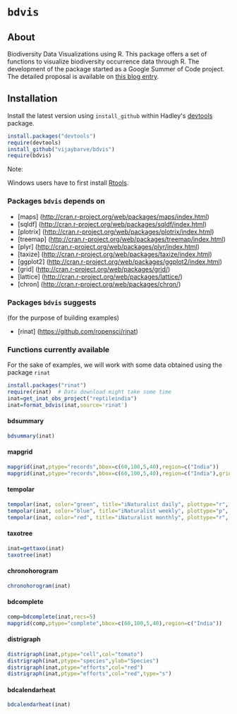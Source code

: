 
# `bdvis`


## About 
Biodiversity Data Visualizations using R. This package offers a set of
functions to visualize biodiversity occurrence data through R. The development
of the package started as a Google Summer of Code project. The detailed proposal
is available on [this blog
entry](http://vijaybarve.wordpress.com/2013/04/29/gsoc-proposal-2013-biodiversity-visualizations-using-r/).

## Installation
Install the latest version using `install_github` within Hadley's [devtools](https://github.com/hadley/devtools) package.

```r
install.packages("devtools") 
require(devtools)
install_github("vijaybarve/bdvis") 
require(bdvis) 
```

Note:

Windows users have to first install
[Rtools](https://cran.r-project.org/bin/windows/Rtools/).

### Packages `bdvis` depends on 
+ [maps] (http://cran.r-project.org/web/packages/maps/index.html) 
+ [sqldf] (http://cran.r-project.org/web/packages/sqldf/index.html) 
+ [plotrix] (http://cran.r-project.org/web/packages/plotrix/index.html) 
+ [treemap] (http://cran.r-project.org/web/packages/treemap/index.html) 
+ [plyr] (http://cran.r-project.org/web/packages/plyr/index.html) 
+ [taxize] (http://cran.r-project.org/web/packages/taxize/index.html) 
+ [ggplot2] (http://cran.r-project.org/web/packages/ggplot2/index.html) 
+ [grid] (http://cran.r-project.org/web/packages/grid/) 
+ [lattice] (http://cran.r-project.org/web/packages/lattice/) 
+ [chron] (http://cran.r-project.org/web/packages/chron/)

### Packages `bdvis` suggests 
(for the purpose of building examples) 
+ [rinat] (https://github.com/ropensci/rinat)


### Functions currently available

For the sake of examples, we will work with some data obtained using the package
`rinat`

```r 
install.packages("rinat") 
require(rinat)  # Data download might take some time
inat=get_inat_obs_project("reptileindia") 
inat=format_bdvis(inat,source='rinat')
```

#### bdsummary

```r
bdsummary(inat) 
```

#### mapgrid

```r 
mapgrid(inat,ptype="records",bbox=c(60,100,5,40),region=c("India")) 
mapgrid(inat,ptype="records",bbox=c(60,100,5,40),region=c("India"),gridscale=0.1) 
```

#### tempolar 
```r 
tempolar(inat, color="green", title="iNaturalist daily", plottype="r", timescale="d") 
tempolar(inat, color="blue", title="iNaturalist weekly", plottype="p", timescale="w") 
tempolar(inat, color="red", title="iNaturalist monthly", plottype="r", timescale="m") 
``` 

#### taxotree

```r 
inat=gettaxo(inat) 
taxotree(inat) 
```

#### chronohorogram

```r 
chronohorogram(inat) 
```

#### bdcomplete

```r 
comp=bdcomplete(inat,recs=5)
mapgrid(comp,ptype="complete",bbox=c(60,100,5,40),region=c("India"))
```

#### distrigraph

```r 
distrigraph(inat,ptype="cell",col="tomato") 
distrigraph(inat,ptype="species",ylab="Species") 
distrigraph(inat,ptype="efforts",col="red") 
distrigraph(inat,ptype="efforts",col="red",type="s") 
``` 

#### bdcalendarheat

```r 
bdcalendarheat(inat) 
```